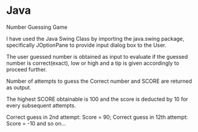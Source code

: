 # Java

Number Guessing Game

I have used the Java Swing Class by importing the java.swing package, specifically JOptionPane to provide input dialog box to the User.

The user guessed number is obtained as input to evaluate if the guessed number is correct(exact), low or high and a tip is given accordingly to proceed further.

Number of attempts to guess the Correct number and SCORE are returned as output.

The highest SCORE obtainable is 100 and the score is deducted by 10 for every subsequent attempts.

Correct guess in 2nd attempt: Score = 90;
Correct guess in 12th attempt: Score = -10
and so on...
